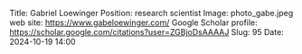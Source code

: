 Title: Gabriel Loewinger
Position: research scientist
Image: photo_gabe.jpeg
web site: https://www.gabeloewinger.com/
Google Scholar profile: https://scholar.google.com/citations?user=ZGBjoDsAAAAJ
Slug: 95
Date: 2024-10-19 14:00
